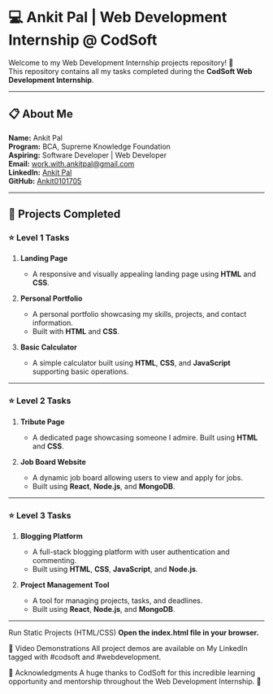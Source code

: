 # 💻 Ankit Pal | Web Development Internship @ CodSoft

Welcome to my Web Development Internship projects repository! 🚀  
This repository contains all my tasks completed during the **CodSoft Web Development Internship**.

---

## 📋 About Me

**Name:** Ankit Pal  
**Program:** BCA, Supreme Knowledge Foundation  
**Aspiring:** Software Developer | Web Developer  
**Email:** [work.with.ankitpal@gmail.com](mailto:work.with.ankitpal@gmail.com)  
**LinkedIn:** [Ankit Pal](https://www.linkedin.com/in/ankit-pal-a7755930a)  
**GitHub:** [Ankit0101705](https://github.com/Ankit0101705)  

---

## 🚀 Projects Completed

### ⭐ Level 1 Tasks
1. **Landing Page**  
   - A responsive and visually appealing landing page using **HTML** and **CSS**.  
   

2. **Personal Portfolio**  
   - A personal portfolio showcasing my skills, projects, and contact information.  
   - Built with **HTML** and **CSS**.  
  

3. **Basic Calculator**  
   - A simple calculator built using **HTML**, **CSS**, and **JavaScript** supporting basic operations.  


---

### ⭐ Level 2 Tasks
1. **Tribute Page**  
   - A dedicated page showcasing someone I admire. Built using **HTML** and **CSS**.  


2. **Job Board Website**  
   - A dynamic job board allowing users to view and apply for jobs.  
   - Built using **React**, **Node.js**, and **MongoDB**.  


---

### ⭐ Level 3 Tasks
1. **Blogging Platform**  
   - A full-stack blogging platform with user authentication and commenting.  
   - Built using **HTML**, **CSS**, **JavaScript**, and **Node.js**.  
 

2. **Project Management Tool**  
   - A tool for managing projects, tasks, and deadlines.  
   - Built using **React**, **Node.js**, and **MongoDB**.  
   

---
Run Static Projects (HTML/CSS)
  **Open the index.html file in your browser.**

🎥 Video Demonstrations
All project demos are available on My LinkedIn tagged with #codsoft and #webdevelopment.

📜 Acknowledgments
A huge thanks to CodSoft for this incredible learning opportunity and mentorship throughout the Web Development Internship. 🙌


